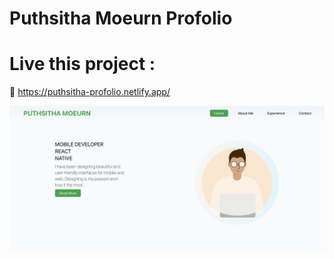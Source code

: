 # Puthsitha Moeurn Profolio

# Live this project :

🔗 https://puthsitha-profolio.netlify.app/

![Home Image](assets/image.png)
